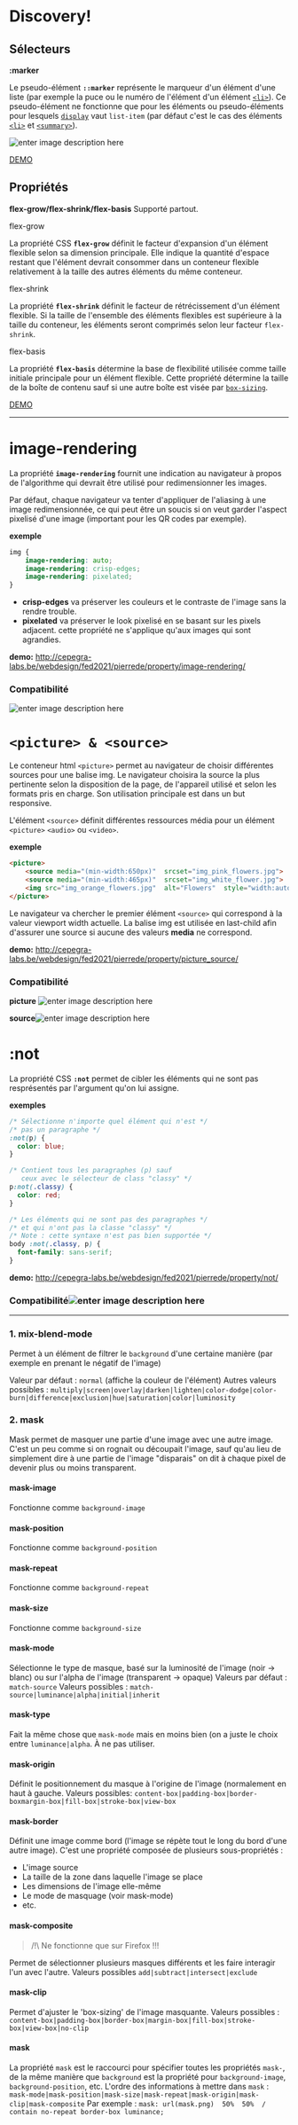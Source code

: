 # Discovery!

## Sélecteurs
**:marker**

Le pseudo-élément **`::marker`** représente le marqueur d'un élément d'une liste (par exemple la puce ou le numéro de l'élément d'un élément [`<li>`](https://developer.mozilla.org/fr/docs/Web/HTML/Element/li)). Ce pseudo-élément ne fonctionne que pour les éléments ou pseudo-éléments pour lesquels [`display`](https://developer.mozilla.org/fr/docs/Web/CSS/display) vaut `list-item` (par défaut c'est le cas des éléments [`<li>`](https://developer.mozilla.org/fr/docs/Web/HTML/Element/li) et [`<summary>`](https://developer.mozilla.org/fr/docs/Web/HTML/Element/summary)).

![enter image description here](http://cepegra-labs.be/webdesign/fed2021/rostislav/discovery/1.jpg)

[DEMO](http://cepegra-labs.be/webdesign/fed2021/rostislav/discovery/marker.html)

  

## Propriétés  

**flex-grow/flex-shrink/flex-basis**
Supporté partout.

flex-grow

La propriété CSS **`flex-grow`** définit le facteur d'expansion d'un élément flexible selon sa dimension principale. Elle indique la quantité d'espace restant que l'élément devrait consommer dans un conteneur flexible relativement à la taille des autres éléments du même conteneur.

flex-shrink

La propriété **`flex-shrink`** définit le facteur de rétrécissement d'un élément flexible. Si la taille de l'ensemble des éléments flexibles est supérieure à la taille du conteneur, les éléments seront comprimés selon leur facteur `flex-shrink`.

flex-basis

La propriété **`flex-basis`** détermine la base de flexibilité utilisée comme taille initiale principale pour un élément flexible. Cette propriété détermine la taille de la boîte de contenu sauf si une autre boîte est visée par [`box-sizing`](https://developer.mozilla.org/fr/docs/Web/CSS/box-sizing).

[DEMO](http://cepegra-labs.be/webdesign/fed2021/rostislav/discovery/flex.html)

---

# image-rendering
La propriété **`image-rendering`** fournit une indication au navigateur à propos de l'algorithme qui devrait être utilisé pour redimensionner les images.

Par défaut, chaque navigateur va tenter d'appliquer de l'aliasing à une image redimensionnée, ce qui peut être un soucis si on veut garder l'aspect pixelisé d'une image (important pour les QR codes par exemple).

**exemple**
```css
img {
	image-rendering: auto;
	image-rendering: crisp-edges;
	image-rendering: pixelated;
}
```

- **crisp-edges** va préserver les couleurs et le contraste de l'image sans la rendre trouble.
- **pixelated** va préserver le look pixelisé en se basant sur les pixels adjacent. cette propriété ne s'applique qu'aux images qui sont agrandies. 

**demo:** http://cepegra-labs.be/webdesign/fed2021/pierrede/property/image-rendering/

### Compatibilité
![enter image description here](https://cdn.discordapp.com/attachments/895668688441704500/933286953787482122/unknown.png)


# `<picture> & <source>`

Le conteneur html  `<picture>`  permet au navigateur de choisir différentes sources pour une balise img. 
Le navigateur choisira la source la plus pertinente selon la disposition de la page, de l'appareil utilisé et selon les formats pris en charge. Son utilisation principale est dans un but responsive.

L'élément `<source>` définit différentes ressources média pour un élément  `<picture>`  `<audio>` ou  `<video>`.

**exemple**
```html
<picture>  
	<source media="(min-width:650px)"  srcset="img_pink_flowers.jpg">  
	<source media="(min-width:465px)"  srcset="img_white_flower.jpg">  
	<img src="img_orange_flowers.jpg"  alt="Flowers"  style="width:auto;">  
</picture>
```

Le navigateur va chercher le premier élément `<source>` qui correspond à la valeur viewport width actuelle.
La balise img est utilisée en last-child afin d'assurer une source si aucune des valeurs **media** ne correspond.

**demo:** http://cepegra-labs.be/webdesign/fed2021/pierrede/property/picture_source/

### Compatibilité

**picture**
![enter image description here](https://cdn.discordapp.com/attachments/895668688441704500/933291336336031764/unknown.png)

**source**![enter image description here](https://cdn.discordapp.com/attachments/895668688441704500/933294742291243049/unknown.png)

# :not

La propriété CSS **`:not`** permet de cibler les éléments qui ne sont pas resprésentés par l'argument qu'on lui assigne.

**exemples**
```css
/* Sélectionne n'importe quel élément qui n'est */
/* pas un paragraphe */
:not(p) {
  color: blue;
}

/* Contient tous les paragraphes (p) sauf
   ceux avec le sélecteur de class "classy" */
p:not(.classy) {
  color: red;
}

/* Les éléments qui ne sont pas des paragraphes */
/* et qui n'ont pas la classe "classy" */
/* Note : cette syntaxe n'est pas bien supportée */
body :not(.classy, p) {
  font-family: sans-serif;
}
```
**demo:** http://cepegra-labs.be/webdesign/fed2021/pierrede/property/not/

### Compatibilité![enter image description here](https://cdn.discordapp.com/attachments/895668688441704500/933331132299214918/unknown.png)



---


### 1. mix-blend-mode
Permet à un élément de filtrer le `background` d'une certaine manière (par exemple en prenant le négatif de l'image)

Valeur par défaut : `normal` (affiche la couleur de l'élément)
Autres valeurs possibles : `multiply|screen|overlay|darken|lighten|color-dodge|color-burn|difference|exclusion|hue|saturation|color|luminosity` 

### 2. mask
Mask permet de masquer une partie d'une image avec une autre image. C'est un peu comme si on rognait ou découpait l'image, sauf qu'au lieu de simplement dire à une partie de l'image "disparais" on dit à chaque pixel de devenir plus ou moins transparent.

#### mask-image
Fonctionne comme `background-image`
#### mask-position
Fonctionne comme `background-position`
#### mask-repeat
Fonctionne comme `background-repeat`
#### mask-size
Fonctionne comme `background-size`
#### mask-mode
Sélectionne le type de masque, basé sur la luminosité de l'image (noir → blanc) ou sur l'alpha de l'image (transparent → opaque)
Valeurs par défaut : `match-source`
Valeurs possibles : `match-source|luminance|alpha|initial|inherit`
#### mask-type
Fait la même chose que `mask-mode` mais en moins bien (on a juste le choix entre `luminance|alpha`. À ne pas utiliser.
#### mask-origin
Définit le positionnement du masque à l'origine de l'image (normalement en haut à gauche.
Valeurs possibles: `content-box|padding-box|border-boxmargin-box|fill-box|stroke-box|view-box`
#### mask-border
Définit une image comme bord (l'image se répète tout le long du bord d'une autre image). C'est une propriété composée de plusieurs sous-propriétés : 

 - L'image source
 - La taille de la zone dans laquelle l'image se place
 - Les dimensions de l'image elle-même
 - Le mode de masquage (voir mask-mode)
 - etc.

#### mask-composite
> /!\ Ne fonctionne que sur Firefox !!!

Permet de sélectionner plusieurs masques différents et les faire interagir l'un avec l'autre.
Valeurs possibles `add|subtract|intersect|exclude`

#### mask-clip
Permet d'ajuster le 'box-sizing' de l'image masquante.
Valeurs possibles : `content-box|padding-box|border-box|margin-box|fill-box|stroke-box|view-box|no-clip`

#### mask
La propriété `mask` est le raccourci pour spécifier toutes les propriétés `mask-`, de la même manière que `background` est la propriété pour `background-image`, `background-position`, etc.
L'ordre des informations à mettre dans `mask` :
`mask-mode|mask-position|mask-size|mask-repeat|mask-origin|mask-clip|mask-composite` 
Par exemple :
`mask: url(mask.png)  50%  50%  / contain no-repeat border-box luminance;`
